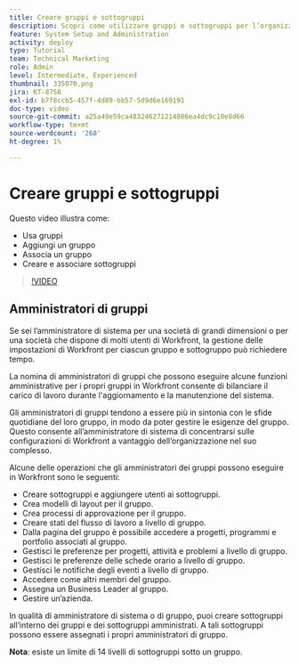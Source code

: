 ```yaml
---
title: Creare gruppi e sottogruppi
description: Scopri come utilizzare gruppi e sottogruppi per l’organizzazione degli utenti e le autorizzazioni per lavorare. Scopri come creare un gruppo e dei sottogruppi.
feature: System Setup and Administration
activity: deploy
type: Tutorial
team: Technical Marketing
role: Admin
level: Intermediate, Experienced
thumbnail: 335070.png
jira: KT-8758
exl-id: b7f8ccb5-457f-4d89-bb57-5d9d6e169191
doc-type: video
source-git-commit: a25a49e59ca483246271214886ea4dc9c10e8d66
workflow-type: tm+mt
source-wordcount: '268'
ht-degree: 1%

---
```


# Creare gruppi e sottogruppi

Questo video illustra come:

* Usa gruppi
* Aggiungi un gruppo
* Associa un gruppo
* Creare e associare sottogruppi

>[!VIDEO](https://video.tv.adobe.com/v/335070/?quality=12&learn=on)

## Amministratori di gruppi

Se sei l’amministratore di sistema per una società di grandi dimensioni o per una società che dispone di molti utenti di Workfront, la gestione delle impostazioni di Workfront per ciascun gruppo e sottogruppo può richiedere tempo.

La nomina di amministratori di gruppi che possono eseguire alcune funzioni amministrative per i propri gruppi in Workfront consente di bilanciare il carico di lavoro durante l&#39;aggiornamento e la manutenzione del sistema.

Gli amministratori di gruppi tendono a essere più in sintonia con le sfide quotidiane del loro gruppo, in modo da poter gestire le esigenze del gruppo. Questo consente all’amministratore di sistema di concentrarsi sulle configurazioni di Workfront a vantaggio dell’organizzazione nel suo complesso.

Alcune delle operazioni che gli amministratori dei gruppi possono eseguire in Workfront sono le seguenti:

* Creare sottogruppi e aggiungere utenti ai sottogruppi.
* Crea modelli di layout per il gruppo.
* Crea processi di approvazione per il gruppo.
* Creare stati del flusso di lavoro a livello di gruppo.
* Dalla pagina del gruppo è possibile accedere a progetti, programmi e portfolio associati al gruppo.
* Gestisci le preferenze per progetti, attività e problemi a livello di gruppo.
* Gestisci le preferenze delle schede orario a livello di gruppo.
* Gestisci le notifiche degli eventi a livello di gruppo.
* Accedere come altri membri del gruppo.
* Assegna un Business Leader al gruppo.
* Gestire un’azienda.

In qualità di amministratore di sistema o di gruppo, puoi creare sottogruppi all’interno dei gruppi e dei sottogruppi amministrati. A tali sottogruppi possono essere assegnati i propri amministratori di gruppo.

**Nota**: esiste un limite di 14 livelli di sottogruppi sotto un gruppo.
